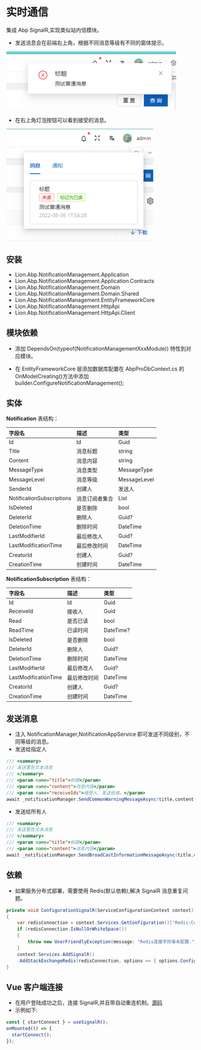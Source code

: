 # 实时通信

集成 Abp SignalR,实现类似站内信模块。

- 发送消息会在前端右上角，根据不同消息等级有不同的窗体提示。

![](../../../img/send.png)

- 在右上角灯泡按钮可以看到接受的消息。

![](../../../img/send1.png)

## 安装

- Lion.Abp.NotificationManagement.Application
- Lion.Abp.NotificationManagement.Application.Contracts
- Lion.Abp.NotificationManagement.Domain
- Lion.Abp.NotificationManagement.Domain.Shared
- Lion.Abp.NotificationManagement.EntityFrameworkCore
- Lion.Abp.NotificationManagement.HttpApi
- Lion.Abp.NotificationManagement.HttpApi.Client

## 模块依赖

- 添加 DependsOn(typeof(NotificationManagementXxxModule)) 特性到对应模块。

- 在 EntityFrameworkCore 层添加数据库配置在 AbpProDbContext.cs 的 OnModelCreating()方法中添加 builder.ConfigureNotificationManagement();

## 实体

**Notification** 表结构：

| 字段名                    | 描述           | 类型                           |
| :------------------------ | :------------- | :----------------------------- |
| Id                        | Id             | Guid                           |
| Title                     | 消息标题       | string                         |
| Content                   | 消息内容       | string                         |
| MessageType               | 消息类型       | MessageType                    |
| MessageLevel              | 消息等级       | MessageLevel                   |
| SenderId                  | 创建人         | 发送人                         |
| NotificationSubscriptions | 消息订阅者集合 | List<NotificationSubscription> |
| IsDeleted                 | 是否删除       | bool                           |
| DeleterId                 | 删除人         | Guid?                          |
| DeletionTime              | 删除时间       | DateTime                       |
| LastModifierId            | 最后修改人     | Guid?                          |
| LastModificationTime      | 最后修改时间   | DateTime                       |
| CreatorId                 | 创建人         | Guid?                          |
| CreationTime              | 创建时间       | DateTime                       |

**NotificationSubscription** 表结构：

| 字段名               | 描述         | 类型      |
| :------------------- | :----------- | :-------- |
| Id                   | Id           | Guid      |
| ReceiveId            | 接收人       | Guid      |
| Read                 | 是否已读     | bool      |
| ReadTime             | 已读时间     | DateTime? |
| IsDeleted            | 是否删除     | bool      |
| DeleterId            | 删除人       | Guid?     |
| DeletionTime         | 删除时间     | DateTime  |
| LastModifierId       | 最后修改人   | Guid?     |
| LastModificationTime | 最后修改时间 | DateTime  |
| CreatorId            | 创建人       | Guid?     |
| CreationTime         | 创建时间     | DateTime  |

## 发送消息

- 注入 NotificationManager,NotificationAppService 即可发送不同级别，不同等级的消息。
- 发送给指定人

```csharp
/// <summary>
/// 发送警告文本消息
/// </summary>
/// <param name="title">标题</param>
/// <param name="content">消息内容</param>
/// <param name="receiveIds">接受人，发送给谁。</param>
await _notificationManager.SendCommonWarningMessageAsync(title,content,receiveIds);
```

- 发送给所有人

```csharp
/// <summary>
/// 发送警告文本消息
/// </summary>
/// <param name="title">标题</param>
/// <param name="content">消息内容</param>
await _notificationManager.SendBroadCastInformationMessageAsync(title,content);
```

## 依赖

- 如果服务分布式部署，需要使用 Redis(默认依赖),解决 SignalR 消息重复问题。

```csharp
private void ConfigurationSignalR(ServiceConfigurationContext context)
{
    var redisConnection = context.Services.GetConfiguration()["Redis:Configuration"];
    if (redisConnection.IsNullOrWhiteSpace())
    {
        throw new UserFriendlyException(message: "Redis连接字符串未配置.");
    }
    context.Services.AddSignalR()
    .AddStackExchangeRedis(redisConnection, options => { options.Configuration.ChannelPrefix = "Lion.AbpPro"; });
}
```

## Vue 客户端连接

- 在用户登陆成功之后，连接 SignalR,并且带自动重连机制。[源码](https://github.com/WangJunZzz/abp-vnext-pro/blob/main/vben28/src/hooks/web/useSignalR.ts)
- 示例如下:

```ts
const { startConnect } = useSignalR();
onMounted(() => {
  startConnect();
});
```
